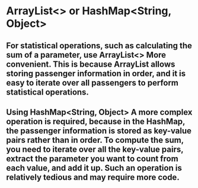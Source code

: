 # ArrayList<> or HashMap<String, Object>
## For statistical operations, such as calculating the sum of a parameter, use ArrayList<> More convenient. This is because ArrayList allows storing passenger information in order, and it is easy to iterate over all passengers to perform statistical operations.
## Using HashMap<String, Object> A more complex operation is required, because in the HashMap, the passenger information is stored as key-value pairs rather than in order. To compute the sum, you need to iterate over all the key-value pairs, extract the parameter you want to count from each value, and add it up. Such an operation is relatively tedious and may require more code.
